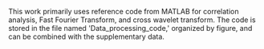 This work primarily uses reference code from MATLAB for correlation analysis, Fast Fourier Transform, and cross wavelet transform. The code is stored in the file named 'Data_processing_code,' organized by figure, and can be combined with the supplementary data.
